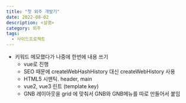 ```yaml
---
title: "첫 외주 개발기"
date: 2022-08-02
description: <설명>
category: 외주
tags:
  - 사이드프로젝트
---
```


- 키워드 메모했다가 나중에 한번에 내용 쓰기
  - vue로 진행
  - SEO 때문에 createWebHashHistory 대신 createWebHistory 사용
  - HTML5 시맨틱. header, main
  - vue2, vue3 린트 (template key)
  - GNB 레이아웃을 grid 에 맞춰서 GNB와 GNB메뉴를 따로 만들어서 붙임
